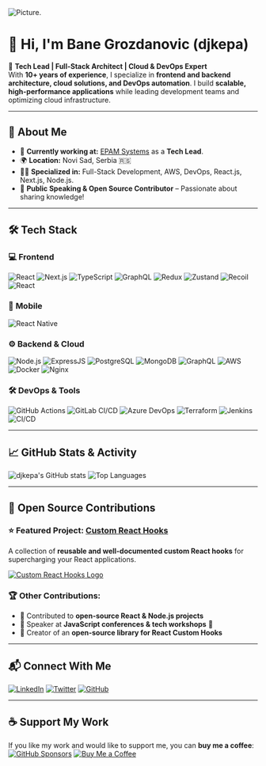<img alt="Picture." src="https://media.licdn.com/dms/image/v2/D4E16AQEjMYqkN4mG0g/profile-displaybackgroundimage-shrink_350_1400/B4EZUdXCeXGwAY-/0/1739954334059?e=1762387200&v=beta&t=_k7wkXzDT-xPbAzxw1dCAmD3UpdHItPvARVQnU7pSVc" />

# 👋 Hi, I'm Bane Grozdanovic (djkepa)  

🚀 **Tech Lead | Full-Stack Architect | Cloud & DevOps Expert**  
With **10+ years of experience**, I specialize in **frontend and backend architecture, cloud solutions, and DevOps automation**. I build **scalable, high-performance applications** while leading development teams and optimizing cloud infrastructure.  

---

## 📌 About Me  
- 🔭 **Currently working at:** [EPAM Systems](https://epam.com/) as a **Tech Lead**.  
- 🌍 **Location:** Novi Sad, Serbia 🇷🇸  
- 👨‍💻 **Specialized in:** Full-Stack Development, AWS, DevOps, React.js, Next.js, Node.js.  
- 🎤 **Public Speaking & Open Source Contributor** – Passionate about sharing knowledge!  

---

## 🛠️ Tech Stack  

### 💻 **Frontend**
![React](https://img.shields.io/badge/React-%2361DAFB.svg?style=for-the-badge&logo=react&logoColor=black)
![Next.js](https://img.shields.io/badge/Next.js-%23000000.svg?style=for-the-badge&logo=nextdotjs&logoColor=white)
![TypeScript](https://img.shields.io/badge/TypeScript-%233178C6.svg?style=for-the-badge&logo=typescript&logoColor=white)
![GraphQL](https://img.shields.io/badge/GraphQL-E10098?style=for-the-badge&logo=graphql&logoColor=white)
![Redux](https://img.shields.io/badge/Redux-764ABC?style=for-the-badge&logo=redux&logoColor=white)
![Zustand](https://img.shields.io/badge/Zustand-FF9900?style=for-the-badge)
![Recoil](https://img.shields.io/badge/Recoil-3578E5?style=for-the-badge)
![React](https://img.shields.io/badge/React-%2361DAFB.svg?style=for-the-badge&logo=react&logoColor=black)

### 📱 **Mobile**
![React Native](https://img.shields.io/badge/React_Native-61DAFB?style=for-the-badge&logo=react&logoColor=black)

### ⚙️ **Backend & Cloud**
![Node.js](https://img.shields.io/badge/Node.js-%23339933.svg?style=for-the-badge&logo=node.js&logoColor=white)
![ExpressJS](https://img.shields.io/badge/ExpressJS-E0234E?style=for-the-badge&logo=nestjs&logoColor=white)
![PostgreSQL](https://img.shields.io/badge/PostgreSQL-316192?style=for-the-badge&logo=postgresql&logoColor=white)
![MongoDB](https://img.shields.io/badge/MongoDB-47A248?style=for-the-badge&logo=mongodb&logoColor=white)
![GraphQL](https://img.shields.io/badge/GraphQL-E10098?style=for-the-badge&logo=graphql&logoColor=white)
![AWS](https://img.shields.io/badge/AWS-%23FF9900.svg?style=for-the-badge&logo=amazonaws&logoColor=white)
![Docker](https://img.shields.io/badge/Docker-%232496ED.svg?style=for-the-badge&logo=docker&logoColor=white)
![Nginx](https://img.shields.io/badge/Nginx-009639?style=for-the-badge&logo=nginx&logoColor=white)

### 🛠️ **DevOps & Tools**
![GitHub Actions](https://img.shields.io/badge/GitHub_Actions-%232088FF.svg?style=for-the-badge&logo=github-actions&logoColor=white)
![GitLab CI/CD](https://img.shields.io/badge/GitLab_CI%2FCD-FC6D26?style=for-the-badge&logo=gitlab&logoColor=white)
![Azure DevOps](https://img.shields.io/badge/Azure_DevOps-0078D7?style=for-the-badge&logo=azuredevops&logoColor=white)
![Terraform](https://img.shields.io/badge/Terraform-%235835CC.svg?style=for-the-badge&logo=terraform&logoColor=white)
![Jenkins](https://img.shields.io/badge/Jenkins-%23D24939.svg?style=for-the-badge&logo=jenkins&logoColor=white)
![CI/CD](https://img.shields.io/badge/CI%2FCD-A31F34?style=for-the-badge)

---

## 📈 GitHub Stats & Activity

![djkepa's GitHub stats](https://github-readme-stats.vercel.app/api?username=djkepa&show_icons=true&theme=tokyonight)
![Top Languages](https://github-readme-stats.vercel.app/api/top-langs/?username=djkepa&layout=compact&theme=tokyonight)

---

## 🚀 Open Source Contributions  
### ⭐ Featured Project: **[Custom React Hooks](https://github.com/djkepa/custom-react-hooks)**  
A collection of **reusable and well-documented custom React hooks** for supercharging your React applications.

<a href="https://github.com/djkepa/custom-react-hooks">
  <img src="https://i.ibb.co/ykSxVSX/custom-react-hooks-logo.png" alt="Custom React Hooks Logo"/>
</a>

### 🏆 Other Contributions:
- 🔹 Contributed to **open-source React & Node.js projects**
- 🔹 Speaker at **JavaScript conferences & tech workshops** 🎤
- 🔹 Creator of an **open-source library for React Custom Hooks**

---

## 📬 Connect With Me  
[![LinkedIn](https://img.shields.io/badge/LinkedIn-%230077B5.svg?style=for-the-badge&logo=linkedin&logoColor=white)](https://www.linkedin.com/in/branislav-grozdanović)
[![Twitter](https://img.shields.io/badge/Twitter-%231DA1F2.svg?style=for-the-badge&logo=twitter&logoColor=white)](https://twitter.com/djkepa)
[![GitHub](https://img.shields.io/badge/GitHub-%23181717.svg?style=for-the-badge&logo=github&logoColor=white)](https://github.com/djkepa)

---

## ☕ Support My Work  
If you like my work and would like to support me, you can **buy me a coffee**:
[![GitHub Sponsors](https://img.shields.io/badge/Sponsor%20on%20GitHub-%E2%9D%A4-blue)](https://github.com/sponsors/djkepa)
[![Buy Me a Coffee](https://img.shields.io/badge/Buy%20Me%20a%20Coffee-%E2%98%95-yellow)](https://buymeacoffee.com/kepa)


